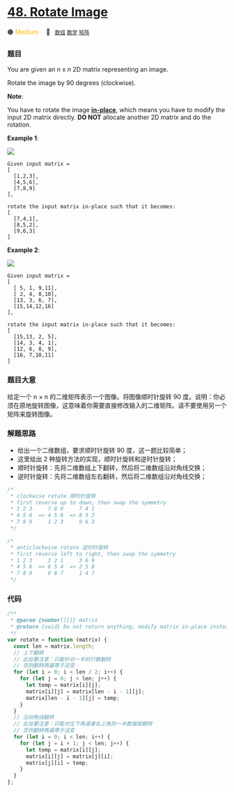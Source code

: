 # [48. Rotate Image](https://leetcode.com/problems/rotate-image/)

🟠 <font color=#ffb800>Medium</font>&emsp; 🔖&ensp; [`数组`](../solution/array.md) [`数学`](../solution/mathematics.md) [`矩阵`](../solution/matrix.md)

### 题目

You are given an *n* x *n* 2D matrix representing an image.

Rotate the image by 90 degrees (clockwise).

**Note**:

You have to rotate the image **[in-place](https://en.wikipedia.org/wiki/In-place_algorithm)**, which means you have to modify the input 2D matrix directly. **DO NOT** allocate another 2D matrix and do the rotation.

**Example 1**:

![](https://assets.leetcode.com/uploads/2020/08/28/mat1.jpg)

    Given input matrix =
    [
      [1,2,3],
      [4,5,6],
      [7,8,9]
    ],

    rotate the input matrix in-place such that it becomes:
    [
      [7,4,1],
      [8,5,2],
      [9,6,3]
    ]

**Example 2**:

![](https://assets.leetcode.com/uploads/2020/08/28/mat2.jpg)

    Given input matrix =
    [
      [ 5, 1, 9,11],
      [ 2, 4, 8,10],
      [13, 3, 6, 7],
      [15,14,12,16]
    ],

    rotate the input matrix in-place such that it becomes:
    [
      [15,13, 2, 5],
      [14, 3, 4, 1],
      [12, 6, 8, 9],
      [16, 7,10,11]
    ]

### 题目大意

给定一个 n × n 的二维矩阵表示一个图像。将图像顺时针旋转 90 度。说明：你必须在原地旋转图像，这意味着你需要直接修改输入的二维矩阵。请不要使用另一个矩阵来旋转图像。

### 解题思路

- 给出一个二维数组，要求顺时针旋转 90 度，这一题比较简单；
- 这里给出 2 种旋转方法的实现，顺时针旋转和逆时针旋转；
- 顺时针旋转：先将二维数组上下翻转，然后将二维数组沿对角线交换；
- 逆时针旋转：先将二维数组左右翻转，然后将二维数组沿对角线交换；

```javascript
/*
 * clockwise rotate 顺时针旋转
 * first reverse up to down, then swap the symmetry
 * 1 2 3     7 8 9     7 4 1
 * 4 5 6  => 4 5 6  => 8 5 2
 * 7 8 9     1 2 3     9 6 3
 */

/*
 * anticlockwise rotate 逆时针旋转
 * first reverse left to right, then swap the symmetry
 * 1 2 3     3 2 1     3 6 9
 * 4 5 6  => 6 5 4  => 2 5 8
 * 7 8 9     9 8 7     1 4 7
 */
```

### 代码

```javascript
/**
 * @param {number[][]} matrix
 * @return {void} Do not return anything, modify matrix in-place instead.
 */
var rotate = function (matrix) {
  const len = matrix.length;
  // 上下翻转
  // 此处要注意：只能针对一半的行数翻转
  // 否则翻转两遍等于没变
  for (let i = 0; i < len / 2; i++) {
    for (let j = 0; j < len; j++) {
      let temp = matrix[i][j];
      matrix[i][j] = matrix[len - i - 1][j];
      matrix[len - i - 1][j] = temp;
    }
  }
  // 沿对角线翻转
  // 此处要注意：只能对左下角或者右上角的一半数据做翻转
  // 否则翻转两遍等于没变
  for (let i = 0; i < len; i++) {
    for (let j = i + 1; j < len; j++) {
      let temp = matrix[i][j];
      matrix[i][j] = matrix[j][i];
      matrix[j][i] = temp;
    }
  }
};
```
